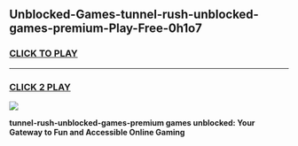 
## Unblocked-Games-tunnel-rush-unblocked-games-premium-Play-Free-0h1o7
<h3>
<a href="https://premium76.site?title=tunnel-rush-unblocked-games-premium&ref=20A">CLICK TO PLAY</a></h3>
<hr>

<h3>
<a href="https://premium76.site?title=tunnel-rush-unblocked-games-premium&ref=20A">CLICK 2 PLAY</a>
  
</h3>

<a href="https://premium76.site?title=tunnel-rush-unblocked-games-premium&ref=20A"><img src="https://clearcache.store/games.png"></a>


**tunnel-rush-unblocked-games-premium games unblocked: Your Gateway to Fun and Accessible Online Gaming**
